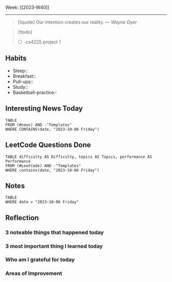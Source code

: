 Week: [[2023-W40]]
- - -
>[!quote]
> Our intention creates our reality.
> — <cite>Wayne Dyer</cite>

>[!todo]
>- [ ] cs4225 project 1


## Habits

- Sleep:: 
- Breakfast:: 
- Pull-ups:: 
- Study:: 
- Basketball-practice:: 
## Interesting News Today

```dataview
TABLE 
FROM (#news) AND -"Templates"
WHERE CONTAINS(date, "2023-10-06 Friday") 
```

## LeetCode Questions Done

```dataview
TABLE difficulty AS Difficulty, topics AS Topics, performance AS Performance
FROM (#LeetCode) AND -"Templates"
WHERE contains(date, "2023-10-06 Friday") 
```

## Notes

```dataview
TABLE
WHERE date = "2023-10-06 Friday"
```

## Reflection

### 3 noteable things that happened today

### 3 most important thing I learned today

### Who am I grateful for today

### Areas of Improvement